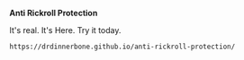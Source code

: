 **Anti Rickroll Protection**

 It's real. It's Here. Try it today. 

`https://drdinnerbone.github.io/anti-rickroll-protection/`
